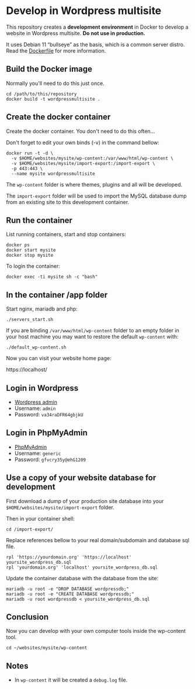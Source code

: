 # Develop in Wordpress multisite

This repository creates a **development environment** in Docker to develop a website in Wordpress multisite. **Do not use in production.**

It uses Debian 11 “bullseye” as the basis, which is a common server distro. Read the [Dockerfile](Dockerfile) for more information.

## Build the Docker image

Normally you'll need to do this just once.

```
cd /path/to/this/repository
docker build -t wordpressmultisite .
```

## Create the docker container

Create the docker container. You don't need to do this often...

Don't forget to edit your own binds (-v) in the command bellow:

```
docker run -t -d \
  -v $HOME/websites/mysite/wp-content:/var/www/html/wp-content \
  -v $HOME/websites/mysite/import-export:/import-export \
  -p 443:443 \
  --name mysite wordpressmultisite
```

The `wp-content` folder is where themes, plugins and all will be developed.

The `import-export` folder will be used to import the MySQL database dump from an existing site to this development container.


## Run the container

List running containers, start and stop containers: 

```
docker ps
docker start mysite
docker stop mysite
```

To login the container:

```
docker exec -ti mysite sh -c "bash"
```

## In the container /app folder

Start nginx, mariadb and php:

```
./servers_start.sh
```

If you are binding  `/var/www/html/wp-content` folder to an empty folder in your host machine you may want to restore the default `wp-content` with:

```
./default_wp-content.sh
```

Now you can visit your website home page:

https://localhost/

## Login in Wordpress

- [Wordpress admin](https://localhost/wp-admin/)
- Username: `admin`
- Password: `va34raDFR64gbjkU`

## Login in PhpMyAdmin

- [PhpMyAdmin](https://localhost/phpmyadmin/)
- Username: `generic`
- Password: `gfvcry35y@ehG1209`

## Use a copy of your website database for development

First download a dump of your production site database into your `$HOME/websites/mysite/import-export` folder.

Then in your container shell:

```
cd /import-export/
```

Replace references bellow to your real domain/subdomain and database sql file.

```
rpl 'https://yourdomain.org' 'https://localhost' yoursite_wordpress_db.sql
rpl 'yourdomain.org' 'localhost' yoursite_wordpress_db.sql
```

Update the container database with the database from the site:

```
mariadb -u root -e "DROP DATABASE wordpressdb;"
mariadb -u root -e "CREATE DATABASE wordpressdb;"
mariadb -u root wordpressdb < yoursite_wordpress_db.sql
```

## Conclusion

Now you can develop with your own computer tools inside the wp-content tool.

```
cd ~/websites/mysite/wp-content
```

## Notes

- In `wp-content` it will be created a `debug.log` file.